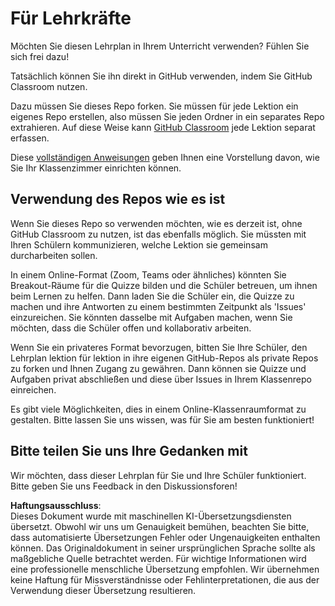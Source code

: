 # Für Lehrkräfte

Möchten Sie diesen Lehrplan in Ihrem Unterricht verwenden? Fühlen Sie sich frei dazu!

Tatsächlich können Sie ihn direkt in GitHub verwenden, indem Sie GitHub Classroom nutzen.

Dazu müssen Sie dieses Repo forken. Sie müssen für jede Lektion ein eigenes Repo erstellen, also müssen Sie jeden Ordner in ein separates Repo extrahieren. Auf diese Weise kann [GitHub Classroom](https://classroom.github.com/classrooms) jede Lektion separat erfassen.

Diese [vollständigen Anweisungen](https://github.blog/2020-03-18-set-up-your-digital-classroom-with-github-classroom/) geben Ihnen eine Vorstellung davon, wie Sie Ihr Klassenzimmer einrichten können.

## Verwendung des Repos wie es ist

Wenn Sie dieses Repo so verwenden möchten, wie es derzeit ist, ohne GitHub Classroom zu nutzen, ist das ebenfalls möglich. Sie müssten mit Ihren Schülern kommunizieren, welche Lektion sie gemeinsam durcharbeiten sollen.

In einem Online-Format (Zoom, Teams oder ähnliches) könnten Sie Breakout-Räume für die Quizze bilden und die Schüler betreuen, um ihnen beim Lernen zu helfen. Dann laden Sie die Schüler ein, die Quizze zu machen und ihre Antworten zu einem bestimmten Zeitpunkt als 'Issues' einzureichen. Sie könnten dasselbe mit Aufgaben machen, wenn Sie möchten, dass die Schüler offen und kollaborativ arbeiten.

Wenn Sie ein privateres Format bevorzugen, bitten Sie Ihre Schüler, den Lehrplan lektion für lektion in ihre eigenen GitHub-Repos als private Repos zu forken und Ihnen Zugang zu gewähren. Dann können sie Quizze und Aufgaben privat abschließen und diese über Issues in Ihrem Klassenrepo einreichen.

Es gibt viele Möglichkeiten, dies in einem Online-Klassenraumformat zu gestalten. Bitte lassen Sie uns wissen, was für Sie am besten funktioniert!

## Bitte teilen Sie uns Ihre Gedanken mit

Wir möchten, dass dieser Lehrplan für Sie und Ihre Schüler funktioniert. Bitte geben Sie uns Feedback in den Diskussionsforen!

**Haftungsausschluss**:  
Dieses Dokument wurde mit maschinellen KI-Übersetzungsdiensten übersetzt. Obwohl wir uns um Genauigkeit bemühen, beachten Sie bitte, dass automatisierte Übersetzungen Fehler oder Ungenauigkeiten enthalten können. Das Originaldokument in seiner ursprünglichen Sprache sollte als maßgebliche Quelle betrachtet werden. Für wichtige Informationen wird eine professionelle menschliche Übersetzung empfohlen. Wir übernehmen keine Haftung für Missverständnisse oder Fehlinterpretationen, die aus der Verwendung dieser Übersetzung resultieren.
